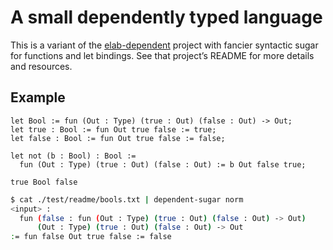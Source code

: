 # A small dependently typed language

This is a variant of the [elab-dependent](../elab-dependent/) project with
fancier syntactic sugar for functions and let bindings. See that project’s
README for more details and resources.

## Example

<!-- $MDX file=test/readme/bools.txt -->
```
let Bool := fun (Out : Type) (true : Out) (false : Out) -> Out;
let true : Bool := fun Out true false := true;
let false : Bool := fun Out true false := false;

let not (b : Bool) : Bool :=
  fun (Out : Type) (true : Out) (false : Out) := b Out false true;

true Bool false
```

```sh
$ cat ./test/readme/bools.txt | dependent-sugar norm
<input> :
  fun (false : fun (Out : Type) (true : Out) (false : Out) -> Out)
      (Out : Type) (true : Out) (false : Out) -> Out
:= fun false Out true false := false
```
